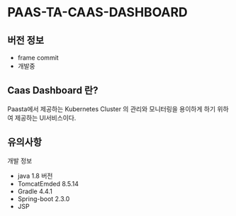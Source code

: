 # PAAS-TA-CAAS-DASHBOARD

## 버전 정보
 - frame commit
 - 개발중

## Caas Dashboard 란?
  Paasta에서 제공하는 Kubernetes Cluster 의 관리와 모니터링을 용이하게 하기 위하여 제공하는 UI서비스이다.


## 유의사항

개발 정보
- java 1.8 버전
- TomcatEmded 8.5.14
- Gradle 4.4.1
- Spring-boot 2.3.0
- JSP


